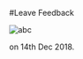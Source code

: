 #Leave Feedback

<div id="feedback-container"></div>

![abc](DevImages/Flower1.jpg)

on 14th Dec 2018.
